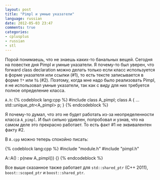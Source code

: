```yaml
---
layout: post
title: "Pimpl и умные указатели"
language: russian
date: 2012-05-03 23:47
comments: true
categories: 
- cplusplus
- russian
- stl
---
```

Порой понимаешь, что не знаешь каких-то банальных вещей. Сегодня на повестке дня Pimpl и умные указатели. Я почему-то был уверен, что forward class declaration можно делать только если класс используется в форме указателя или ссылки (#1), то есть тексте записывается в форме `T*` или `T&` (#2). Поэтому, когда мне надо было реализовать Pimpl, я не использовал умные указатели, так как с виду для них требуется полное определение класса.

`A.h`:
{% codeblock lang:cpp %}
#include <memory>
class A_pimpl;
class A {
  ...
  std::unique_ptr<A_pimpl> p;
}
{% endcodeblock %}

Я почему-то думал, что это не будет работать из-за неопределенности класса `A_pimpl`. И был сильно удивлен, попробовал и узнав, что на самом деле это прекрасно работает. То есть факт #1 не эквивалентен факту #2.

В `A.cpp` можно теперь спокойно писать:

{% codeblock lang:cpp %}
#include "module.h"
#include "pimpl.h"

A::A() : p(new A_pimpl()) {}
{% endcodeblock %}

Все выше сказанное также работает для `std::shared_ptr` (C++ 2011), `boost::scoped_ptr` и `boost::shared_ptr`.
